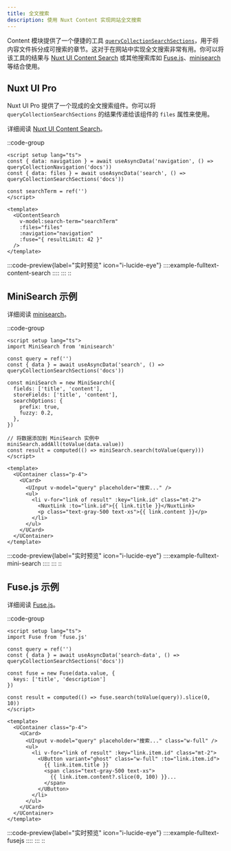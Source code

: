 ```yaml
---
title: 全文搜索
description: 使用 Nuxt Content 实现网站全文搜索
---
```


Content 模块提供了一个便捷的工具 [`queryCollectionSearchSections`](/docs/utils/query-collection-search-sections)，用于将内容文件拆分成可搜索的章节。这对于在网站中实现全文搜索非常有用。你可以将该工具的结果与 [Nuxt UI Content Search](https://ui.nuxt.com/pro/components/content-search) 或其他搜索库如 [Fuse.js](https://fusejs.io/)、[minisearch](https://lucaong.github.io/minisearch) 等结合使用。

## Nuxt UI Pro

Nuxt UI Pro 提供了一个现成的全文搜索组件。你可以将 `queryCollectionSearchSections` 的结果传递给该组件的 `files` 属性来使用。

详细阅读 [Nuxt UI Content Search](https://ui.nuxt.com/pro/components/content-search)。

::code-group
```vue [UContentSearchExample.vue]
<script setup lang="ts">
const { data: navigation } = await useAsyncData('navigation', () => queryCollectionNavigation('docs'))
const { data: files } = await useAsyncData('search', () => queryCollectionSearchSections('docs'))

const searchTerm = ref('')
</script>

<template>
  <UContentSearch
    v-model:search-term="searchTerm"
    :files="files"
    :navigation="navigation"
    :fuse="{ resultLimit: 42 }"
  />
</template>
```

  :::code-preview{label="实时预览" icon="i-lucide-eye"}
    ::::example-fulltext-content-search
    ::::
  :::
::

## MiniSearch 示例

详细阅读 [minisearch](https://lucaong.github.io/minisearch)。

::code-group
```vue [MiniSearchExample.vue]
<script setup lang="ts">
import MiniSearch from 'minisearch'

const query = ref('')
const { data } = await useAsyncData('search', () => queryCollectionSearchSections('docs'))

const miniSearch = new MiniSearch({
  fields: ['title', 'content'],
  storeFields: ['title', 'content'],
  searchOptions: {
    prefix: true,
    fuzzy: 0.2,
  },
})

// 将数据添加到 MiniSearch 实例中
miniSearch.addAll(toValue(data.value))
const result = computed(() => miniSearch.search(toValue(query)))
</script>

<template>
  <UContainer class="p-4">
    <UCard>
      <UInput v-model="query" placeholder="搜索..." />
      <ul>
        <li v-for="link of result" :key="link.id" class="mt-2">
          <NuxtLink :to="link.id">{{ link.title }}</NuxtLink>
          <p class="text-gray-500 text-xs">{{ link.content }}</p>
        </li>
      </ul>
    </UCard>
  </UContainer>
</template>
```

  :::code-preview{label="实时预览" icon="i-lucide-eye"}
    ::::example-fulltext-mini-search
    ::::
  :::
::

## Fuse.js 示例

详细阅读 [Fuse.js](https://fusejs.io)。

::code-group
```vue [FusejsExample.vue]
<script setup lang="ts">
import Fuse from 'fuse.js'

const query = ref('')
const { data } = await useAsyncData('search-data', () => queryCollectionSearchSections('docs'))

const fuse = new Fuse(data.value, {
  keys: ['title', 'description']
})

const result = computed(() => fuse.search(toValue(query)).slice(0, 10))
</script>

<template>
  <UContainer class="p-4">
    <UCard>
      <UInput v-model="query" placeholder="搜索..." class="w-full" />
      <ul>
        <li v-for="link of result" :key="link.item.id" class="mt-2">
          <UButton variant="ghost" class="w-full" :to="link.item.id">
            {{ link.item.title }}
            <span class="text-gray-500 text-xs">
              {{ link.item.content?.slice(0, 100) }}...
            </span>
          </UButton>
        </li>
      </ul>
    </UCard>
  </UContainer>
</template>
```

  :::code-preview{label="实时预览" icon="i-lucide-eye"}
    ::::example-fulltext-fusejs
    ::::
  :::
::
